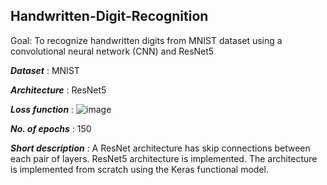 ## Handwritten-Digit-Recognition
Goal: To recognize handwritten digits from MNIST dataset using a convolutional neural network (CNN) and ResNet5

***Dataset*** : MNIST

***Architecture*** : ResNet5 

***Loss function*** : ![image](https://user-images.githubusercontent.com/43094149/164942866-4f499de2-97c8-48f4-a59f-99b631f2059e.png)

***No. of epochs*** : 150

***Short description*** : A ResNet architecture has skip connections between each pair of layers. ResNet5 architecture is implemented. The architecture is implemented from scratch using the Keras functional model. 
